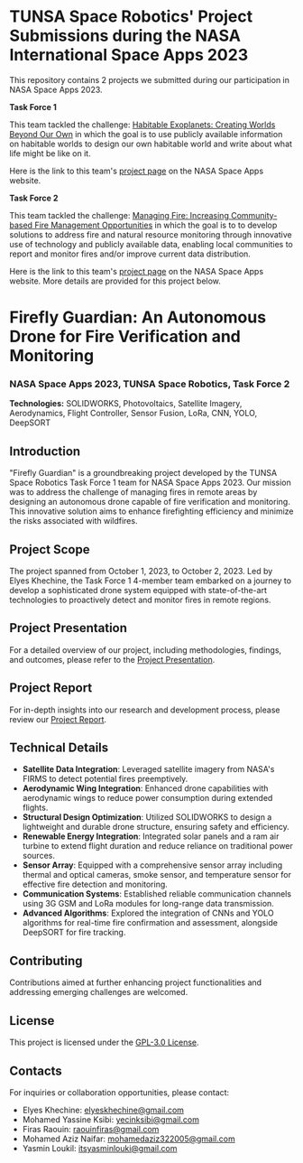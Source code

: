 # TUNSA Space Robotics' Project Submissions during the NASA International Space Apps 2023
This repository contains 2 projects we submitted during our participation in NASA Space Apps 2023.

**Task Force 1**

This team tackled the challenge: [Habitable Exoplanets: Creating Worlds Beyond Our Own](https://www.spaceappschallenge.org/2023/challenges/habitable-exoplanets-creating-worlds-beyond-our-own/) in which the goal is to use publicly available information on habitable worlds to design our own habitable world and write about what life might be like on it.

Here is the link to this team's [project page](https://www.spaceappschallenge.org/2023/find-a-team/tunsa-space-robotics-task-force-1/?tab=project) on the NASA Space Apps website.

**Task Force 2**

This team tackled the challenge: [Managing Fire: Increasing Community-based Fire Management Opportunities](https://www.spaceappschallenge.org/2023/challenges/managing-fire-increasing-community-based-fire-management-opportunities/) in which the goal is to to develop solutions to address fire and natural resource monitoring through innovative use of technology and publicly available data, enabling local communities to report and monitor fires and/or improve current data distribution.

Here is the link to this team's [project page](https://www.spaceappschallenge.org/2023/find-a-team/tunsa-space-robotics-task-force-2/?tab=project) on the NASA Space Apps website. More details are provided for this project below.

# Firefly Guardian: An Autonomous Drone for Fire Verification and Monitoring

### NASA Space Apps 2023, TUNSA Space Robotics, Task Force 2

**Technologies:** SOLIDWORKS, Photovoltaics, Satellite Imagery, Aerodynamics, Flight Controller, Sensor Fusion, LoRa, CNN, YOLO, DeepSORT

## Introduction

"Firefly Guardian" is a groundbreaking project developed by the TUNSA Space Robotics Task Force 1 team for NASA Space Apps 2023. Our mission was to address the challenge of managing fires in remote areas by designing an autonomous drone capable of fire verification and monitoring. This innovative solution aims to enhance firefighting efficiency and minimize the risks associated with wildfires.

## Project Scope

The project spanned from October 1, 2023, to October 2, 2023. Led by Elyes Khechine, the Task Force 1 4-member team embarked on a journey to develop a sophisticated drone system equipped with state-of-the-art technologies to proactively detect and monitor fires in remote regions.

## Project Presentation

For a detailed overview of our project, including methodologies, findings, and outcomes, please refer to the [Project Presentation](https://docs.google.com/presentation/d/e/2PACX-1vSXhoF6UqBXbLROnJ1AVsF_rdP_YwRgqP55C3S9rc-RJzIOFD_vmG27Fy1g44Debg/pub?start=false&loop=false&delayms=3000).

## Project Report

For in-depth insights into our research and development process, please review our [Project Report](https://drive.google.com/file/d/1yHcO2g2M761J935BZ20cIsQO3WiO8v-M/view?usp=sharing).

## Technical Details

- **Satellite Data Integration**: Leveraged satellite imagery from NASA's FIRMS to detect potential fires preemptively.
- **Aerodynamic Wing Integration**: Enhanced drone capabilities with aerodynamic wings to reduce power consumption during extended flights.
- **Structural Design Optimization**: Utilized SOLIDWORKS to design a lightweight and durable drone structure, ensuring safety and efficiency.
- **Renewable Energy Integration**: Integrated solar panels and a ram air turbine to extend flight duration and reduce reliance on traditional power sources.
- **Sensor Array**: Equipped with a comprehensive sensor array including thermal and optical cameras, smoke sensor, and temperature sensor for effective fire detection and monitoring.
- **Communication Systems**: Established reliable communication channels using 3G GSM and LoRa modules for long-range data transmission.
- **Advanced Algorithms**: Explored the integration of CNNs and YOLO algorithms for real-time fire confirmation and assessment, alongside DeepSORT for fire tracking.

## Contributing

Contributions aimed at further enhancing project functionalities and addressing emerging challenges are welcomed.

## License

This project is licensed under the [GPL-3.0 License](LICENSE).

## Contacts

For inquiries or collaboration opportunities, please contact:

- Elyes Khechine: elyeskhechine@gmail.com
- Mohamed Yassine Ksibi: yecinksibi@gmail.com
- Firas Raouin: raouinfiras@gmail.com
- Mohamed Aziz Naifar: mohamedaziz322005@gmail.com
- Yasmin Loukil: itsyasminlouki@gmail.com
